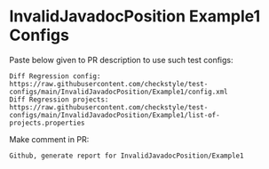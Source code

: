 # InvalidJavadocPosition Example1 Configs
Paste below given to PR description to use such test configs:
```
Diff Regression config: https://raw.githubusercontent.com/checkstyle/test-configs/main/InvalidJavadocPosition/Example1/config.xml
Diff Regression projects: https://raw.githubusercontent.com/checkstyle/test-configs/main/InvalidJavadocPosition/Example1/list-of-projects.properties
```
Make comment in PR:
```
Github, generate report for InvalidJavadocPosition/Example1
```
